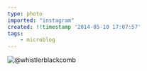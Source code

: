 ```yaml
---
type: photo
imported: "instagram"
created: !!timestamp '2014-05-10 17:07:57'
tags:
    - microblog
---
```

![@whistlerblackcomb](/media/images/photos/2014/05/ce8de8c161df4297eff677abb8d6c336.jpg)

